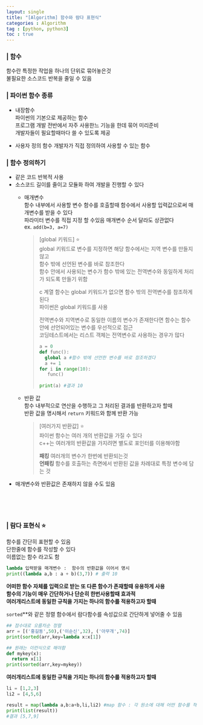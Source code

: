 ```yaml
---
layout: single
title: "[Algorithm] 함수와 람다 표현식"
categories : Algorithm
tag : [python, python3]
toc : true
---
```


### | 함수
함수란 특정한 작업을 하나의 단위로 묶어놓은것        
불필요한 소스코드 반복을 줄일 수 있음

### | 파이썬 함수 종류
- 내장함수           
  파이썬의 기본으로 제공하는 함수        
  프로그램 개발 전반에서 자주 사용한느 기능을 한데 묶어 미리준비         
  개발자들이 필요할때마다 쓸 수 있도록 제공

- 사용자 정의 함수
  개발자가 직접 정의하여 사용할 수 있는 함수   


### | 함수 정의하기
- 같은 코드 반복적 사용
- 소스코드 길이를 줄이고 모듈화 하여 개발을 진행할 수 있다
  - 매개변수     
    함수 내부에서 사용할 변수 함수를 호출할때 함수에서 사용할 입력값으로써 매개변수를 받을 수 있다   
    파라미터 변수를 직접 지정 할 수있음 매개변수 순서 달라도 상관없다   
    ex. ```add(b=3, a=7)```
    
    >[global 키워드] :star:       
    > global 키워드로 변수를 지정하면 해당 함수에서는 지역 변수를 만들지 않고    
    > 함수 밖에 선언된 변수를 바로 참조한다       
    > 함수 안에서 사용되는 변수가 함수 밖에 있는 전역변수와 동일하게 처리가 되도록 만들기 위함
    >     
    > c 계열 함수는 global 키워드가 없으면 함수 밖의 전역변수를 참조하게 된다       
    > 파이썬은 global 키워드를 사용
    >      
    > 전역변수와 지역변수로 동일한 이름의 변수가 존재한다면 함수는 함수 안에 선언되어있는 변수를 우선적으로 접근     
    > 코딩테스트에서는 리스트 객체는 전역변수로 사용하는 경우가 많다
    >
    > ```python
    > a = 0
    > def func():
    >   global a #함수 밖에 선언한 변수를 바로 참조하겠다
    >   a += 1 
    > for i in range(10):
    >    func()
    >  
    > print(a) #결과 10
    > ```

  - 반환 값    
    함수 내부적으로 연산을 수행하고 그 처리된 결과를 반환하고자 할때        
    반환 값을 명시해서 ```return``` 키워드와 함께 반환 가능

    >[여러가지 반환값] :star:    
    >파이썬 함수는 여러 개의 반환값을 가질 수 있다       
    >c++는 여러개의 반환값을 가지려면 별도로 포인터를 이용해야함      
    >
    > **패킹** 여러개의 변수가 한번에 반환되는것     
    > **언패킹** 함수를 호출하는 측면에서 반환된 값을 차례대로 특정 변수에 담는 것
- 매개변수와 반환값은 존재하지 않을 수도 있음

<br><br><br>

### | 람다 표현식 :star:
함수를 간단히 표현할 수 있음      
단한줄에 함수를 작성할 수 있다      
이름없는 함수 라고도 함      

```python
lambda 입력받을 매개변수 :  함수의 반환값을 이어서 명시
print((lambda a,b : a + b)(3,7)) # 출력 10
```

**어떠한 함수 자체를 입력으로 받는 또 다른 함수가 존재할때 유용하게 사용**        
**함수의 기능이 매우 간단하거나 단순히 한번사용할때 효과적**    
**여러개리스트에 동일한 규칙을 가지는 하나의 함수를 적용하고자 할때**

```sorted```**와 같은 정렬 함수에서 람다함수를 속성값으로 간단하게 넣어줄 수 있음

```python
## 점수대로 오름차순 정렬
arr = [('홍길동',50),('이순신',32), ('아무개',74)]
print(sorted(arr,key=lambda x:x[1])

## 원래는 이런식으로 해야함
def mykey(x):
  return x[1]
print(sorted(arr,key=mykey))
```

**여러개리스트에 동일한 규칙을 가지는 하나의 함수를 적용하고자 할때**
```python
li = [1,2,3]
li2 = [4,5,6]

result = map(lambda a,b:a+b,li,li2) #map 함수 : 각 원소에 대해 어떤 함수를 적용하고자 할때
print(list(result))
#결과 [5,7,9]